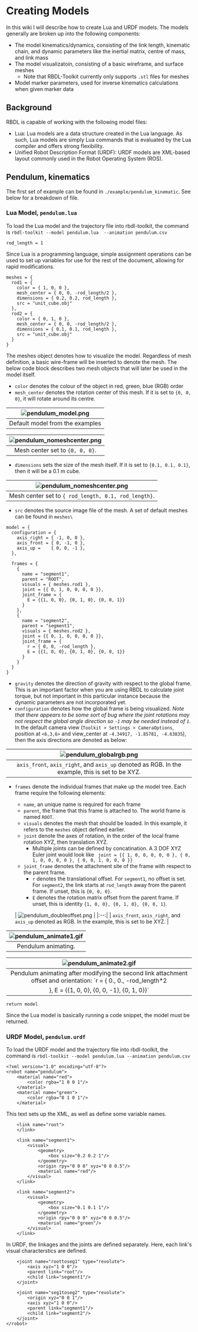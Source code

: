 Creating Models
=================

In this wiki I will describe how to create Lua and URDF models. The models generally are broken up into the 
following components:
- The model kinematics/dynamics, consisting of the link length, kinematic chain, and dynamic parameters like the 
  inertial matrix, centre of mass, and link mass
- The model visualizatoin, consisting of a basic wireframe, and surface meshes
  - Note that RBDL-Toolkit currently only supports `.stl` files for meshes
- Model marker parameters, used for inverse kinematics calculations when given marker data

## Background

RBDL is capable of working with the following model files: 
- Lua: Lua models are a data structure created in the Lua language. As such, Lua models are simply Lua commands that is evaluated by the Lua compiler and offers strong flexibility. 
- Unified Robot Description Format (URDF): URDF models are XML-based layout commonly used in the Robot Operating System (ROS).

## Pendulum, kinematics

The first set of example can be found in `./example/pendulum_kinematic`. See below for a breakdown of file. 

### Lua Model, `pendulum.lua`

To load the Lua model and the trajectory file into rbdl-toolkit, the command is `rbdl-toolkit --model pendulum.lua 
--animation pendulum.csv`

```
rod_length = 1
```

Since Lua is a programming language, simple assignment operations can be used to set up variables for use for the rest of the document, allowing for rapid modifications. 

```
meshes = {
  rod1 = {
	color = { 1, 0, 0 },
	mesh_center = { 0, 0, -rod_length/2 },
	dimensions = { 0.2, 0.2, rod_length },
	src = "unit_cube.obj"
  },
  rod2 = {
	color = { 0, 1, 0 },
	mesh_center = { 0, 0, -rod_length/2 },
	dimensions = { 0.1, 0.1, rod_length },
	src = "unit_cube.obj"
  }
}
```

The meshes object denotes how to visualize the model. Regardless of mesh definition, a basic wire-frame will be inserted to denote the mesh. The below code block describes two mesh objects that will later be used in the model itself. 
- `color` denotes the colour of the object in red, green, blue (RGB) order
- `mesh_center` denotes the rotation center of this mesh. If it is set to `{0, 0, 0}`, it will rotate around its centre. 

| ![pendulum_model.png](figures/pendulum_model.png) | 
|:--:| 
| Default model from the examples |


| ![pendulum_nomeshcenter.png](figures/pendulum_nomeshcenter.png) | 
|:--:| 
| Mesh center set to `{0, 0, 0}`. |

- `dimensions` sets the size of the mesh itself. If it is set to `{0.1, 0.1, 0.1}`, then it will be a 0.1 m cube. 

| ![pendulum_nomeshcenter.png](figures/pendulum_wide.png) | 
|:--:| 
| Mesh center set to `{ rod_length, 0.1, rod_length}`. |

- `src` denotes the source image file of the mesh. A set of default meshes can be found in `meshes\`

```
model = {
  configuration = {
	axis_right = { -1, 0, 0 },
	axis_front = { 0, -1, 0 },
	axis_up =    { 0, 0, -1 },
  },

  frames = {
	{
	  name = "segment1",
	  parent = "ROOT",
	  visuals = { meshes.rod1 },
	  joint = {{ 0, 1, 0, 0, 0, 0 }},
	  joint_frame = {
		E = {{1, 0, 0}, {0, 1, 0}, {0, 0, 1}}
	  }
	},
	{
	  name = "segment2",
	  parent = "segment1",
	  visuals = { meshes.rod2 },
	  joint = {{ 0, 1, 0, 0, 0, 0 }},
	  joint_frame = {
		r = { 0, 0, -rod_length },
		E = {{1, 0, 0}, {0, 1, 0}, {0, 0, 1}}
	  }
	}
  }
}
```

- `gravity` denotes the direction of gravity with respect to the global frame. This is an important factor when you are using RBDL to calculate joint torque, but not important in this particular instance because the dynamic parameters are not incorporated yet. 
- `configuration` denotes how the global frame is being visualized. *Note that there appears to be some sort of bug where the joint rotations may not respect the global angle direction so `-1` may be needed instead of `1`*. In the default camera view (`Toolkit > Settings > CameraOptions`, position at `<6,3,6>` and view_center at `-4.34917, -1.85781, -4.63835`), then the axis directions are denoted as below:

| ![pendulum_globalrgb.png](figures/pendulum_globalrgb2.png) | 
|:--:| 
| `axis_front`, `axis_right`, and `axis_up` denoted as RGB. In the example, this is set to be XYZ. |

- `frames` denote the individual frames that make up the model tree. Each frame require the following elements:
  - `name`, an unique name is required for each frame
  - `parent`, the frame that this frame is attached to. The world frame is named `ROOT`. 
  - `visuals` denotes the mesh that should be loaded. In this example, it refers to the `meshes` object defined earlier. 
  - `joint` denote the axes of rotation, in the order of the local frame rotation XYZ, then translation XYZ. 
    - Multiple joints can be defined by concatination. A 3 DOF XYZ Euler joint would look like ` joint = {{ 1, 0, 0, 0, 0, 0 }, { 0, 1, 0, 0, 0, 0 }, { 0, 0, 1, 0, 0, 0 }}`
  - `joint_frame` denotes the attachment site of the frame with respect to the parent frame. 
    - `r` denotes the translational offset. For `segment1`, no offset is set. For `segment2`, the link starts at `rod_length` away from the parent frame. If unset, this is `{0, 0, 0}`.
    - `E` denotes the rotation matrix offset from the parent frame. If unset, this is identity `{1, 0, 0}, {0, 1, 0},
  {0, 0, 1}`.
      
  | ![pendulum_doubleoffset.png](figures/pendulum_doubleoffset.png) | 
|:--:| 
| `axis_front`, `axis_right`, and `axis_up` denoted as RGB. In the example, this is set to be XYZ. |
    
| ![pendulum_animate1.gif](figures/pendulum_animate1.gif) | 
|:--:| 
| Pendulum animating. |

| ![pendulum_animate2.gif](figures/pendulum_animate2.gif) |
|:--:|
| Pendulum animating after modifying the second link attachment offset and orientation: `r = { 0., 0., -rod_length*2 
}, E = {{1, 0, 0}, {0, 0, -1}, {0, 1, 0}}` |

```
return model
```

Since the Lua model is basically running a code snippet, the model must be returned. 

### URDF Model, `pendulum.urdf`

To load the URDF model and the trajectory file into rbdl-toolkit, the command is `rbdl-toolkit --model pendulum.lua
--animation pendulum.csv`

```
<?xml version="1.0" encoding="utf-8"?>
<robot name="pendulum">
	<material name="red">
		<color rgba="1 0 0 1"/>
	</material>
	<material name="green">
		<color rgba="0 1 0 1"/>
	</material>
```

This text sets up the XML, as well as define some variable names. 

```
	<link name="root">
	</link>
	
	<link name="segment1">
		<visual>
			<geometry>
				<box size="0.2 0.2 1"/>
			</geometry>
			<origin rpy="0 0 0" xyz="0 0 0.5"/>
			<material name="red"/>
		</visual>
	</link>

	<link name="segment2">
		<visual>
			<geometry>
				<box size="0.1 0.1 1"/>
			</geometry>
			<origin rpy="0 0 0" xyz="0 0 0.5"/>
			<material name="green"/>
		</visual>
	</link>
```

In URDF, the linkages and the joints are defined separately. Here, each link's visual characterstics are defined. 

```
	<joint name="roottoseg1" type="revolute">
		<axis xyz="1 0 0"/>
		<parent link="root"/>
		<child link="segment1"/>
	</joint>

	<joint name="seg1toseg2" type="revolute">
		<origin xyz="0 0 1"/>
		<axis xyz="1 0 0"/>
		<parent link="segment1"/>
		<child link="segment2"/>
	</joint>
</robot>
```
